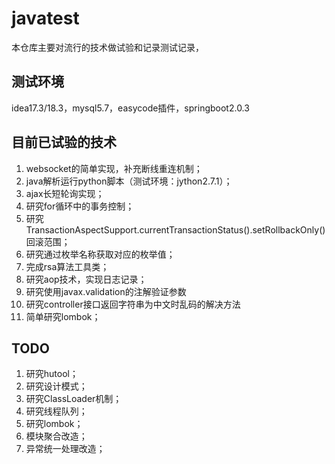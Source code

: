 # javatest
本仓库主要对流行的技术做试验和记录测试记录，
## 测试环境
idea17.3/18.3，mysql5.7，easycode插件，springboot2.0.3

## 目前已试验的技术
1. websocket的简单实现，补充断线重连机制；
2. java解析运行python脚本（测试环境：jython2.7.1）；
3. ajax长短轮询实现；
4. 研究for循环中的事务控制；
5. 研究TransactionAspectSupport.currentTransactionStatus().setRollbackOnly()回滚范围；
6. 研究通过枚举名称获取对应的枚举值；
7. 完成rsa算法工具类；
8. 研究aop技术，实现日志记录；
9. 研究使用javax.validation的注解验证参数
10. 研究controller接口返回字符串为中文时乱码的解决方法
11. 简单研究lombok；

## TODO
1. 研究hutool；
2. 研究设计模式；
3. 研究ClassLoader机制；
4. 研究线程队列；
5. 研究lombok；
6. 模块聚合改造；
7. 异常统一处理改造；
